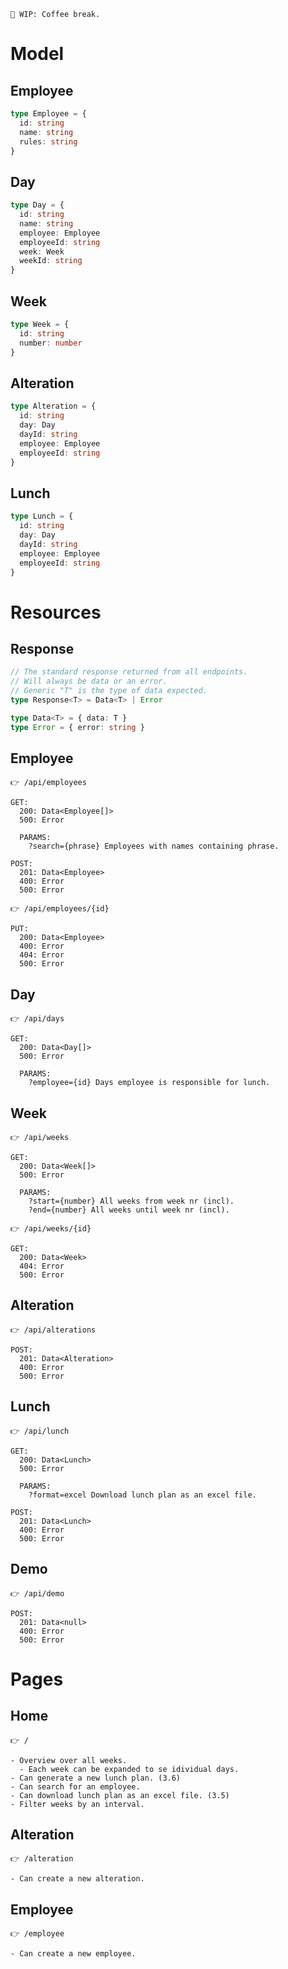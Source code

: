 ```
🚧 WIP: Coffee break.
```

# Model

## Employee

```ts
type Employee = {
  id: string
  name: string
  rules: string
}
```

## Day

```ts
type Day = {
  id: string
  name: string
  employee: Employee
  employeeId: string
  week: Week
  weekId: string
}
```

## Week

```ts
type Week = {
  id: string
  number: number
}
```

## Alteration

```ts
type Alteration = {
  id: string
  day: Day
  dayId: string
  employee: Employee
  employeeId: string
}
```

## Lunch

```ts
type Lunch = {
  id: string
  day: Day
  dayId: string
  employee: Employee
  employeeId: string
}
```

# Resources

## Response

```ts
// The standard response returned from all endpoints.
// Will always be data or an error.
// Generic "T" is the type of data expected.
type Response<T> = Data<T> | Error

type Data<T> = { data: T }
type Error = { error: string }
```

## Employee

```
👉 /api/employees

GET:
  200: Data<Employee[]>
  500: Error

  PARAMS:
    ?search={phrase} Employees with names containing phrase.

POST:
  201: Data<Employee>
  400: Error
  500: Error
```

```
👉 /api/employees/{id}

PUT:
  200: Data<Employee>
  400: Error
  404: Error
  500: Error
```

## Day

```
👉 /api/days

GET:
  200: Data<Day[]>
  500: Error

  PARAMS:
    ?employee={id} Days employee is responsible for lunch. 
```

## Week

```
👉 /api/weeks

GET:
  200: Data<Week[]>
  500: Error

  PARAMS:
    ?start={number} All weeks from week nr (incl).
    ?end={number} All weeks until week nr (incl).
```

```
👉 /api/weeks/{id}

GET:
  200: Data<Week>
  404: Error
  500: Error
```

## Alteration

```
👉 /api/alterations

POST:
  201: Data<Alteration>
  400: Error
  500: Error
```

## Lunch

```
👉 /api/lunch

GET:
  200: Data<Lunch>
  500: Error

  PARAMS:
    ?format=excel Download lunch plan as an excel file.

POST:
  201: Data<Lunch>
  400: Error
  500: Error
```

## Demo

```
👉 /api/demo

POST:
  201: Data<null>
  400: Error
  500: Error
```

# Pages

## Home

```
👉 /

- Overview over all weeks.
  - Each week can be expanded to se idividual days.
- Can generate a new lunch plan. (3.6)
- Can search for an employee.
- Can download lunch plan as an excel file. (3.5)
- Filter weeks by an interval.
```

## Alteration

```
👉 /alteration

- Can create a new alteration.
```

## Employee

```
👉 /employee

- Can create a new employee.
